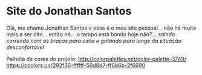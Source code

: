 # Site do Jonathan Santos

Olá, me chamo Jonathan Santos e esse é o meu site pessoal... não há muito mais a ser dito... então né... o tempo está bonito hoje não?... *saindo correndo com os braços para cima e gritando para longe da situação desconfortável*

Palheta de cores do projeto: http://colorpalettes.net/color-palette-3749/
https://coolors.co/292f36-ffffff-50d8d7-ff6b6b-2f6690